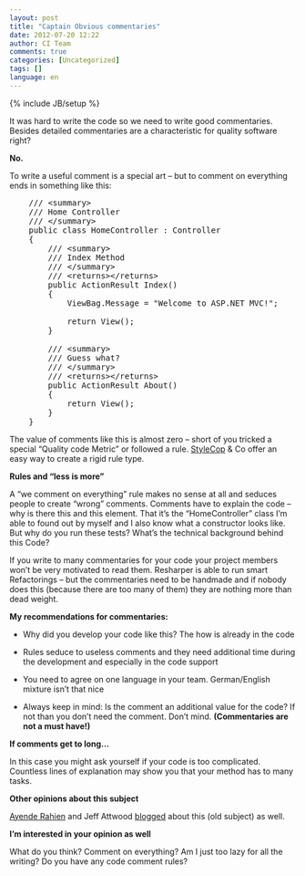 ```yaml
---
layout: post
title: "Captain Obvious commentaries"
date: 2012-07-20 12:22
author: CI Team
comments: true
categories: [Uncategorized]
tags: []
language: en
---
```

{% include JB/setup %}
&nbsp;

It was hard to write the code so we need to write good commentaries. Besides detailed commentaries are a characteristic for quality software right?

<strong>No.</strong>

To write a useful comment is a special art – but to comment on everything ends in something like this:

<pre class="c#">
    /// &lt;summary&gt;
    /// Home Controller
    /// &lt;/summary&gt;
    public class HomeController : Controller
    {
        /// &lt;summary&gt;
        /// Index Method
        /// &lt;/summary&gt;
        /// &lt;returns&gt;&lt;/returns&gt;
        public ActionResult Index()
        {
            ViewBag.Message = "Welcome to ASP.NET MVC!";

            return View();
        }

        /// &lt;summary&gt;
        /// Guess what?
        /// &lt;/summary&gt;
        /// &lt;returns&gt;&lt;/returns&gt;
        public ActionResult About()
        {
            return View();
        }
    }
</pre>

The value of comments like this is almost zero – short of you tricked a special “Quality code Metric” or followed a rule. <a href="{{BASE_PATH}}/2010/11/18/howto-stylecop-settings-auf-mehrere-projekte-anwenden/">StyleCop</a> &amp; Co offer an easy way to create a rigid rule type.

<strong>Rules and “less is more”</strong>

A “we comment on everything” rule makes no sense at all and seduces people to create “wrong” comments. Comments have to explain the code – why is there this and this element. That it’s the “HomeController” class I’m able to found out by myself and I also know what a constructor looks like. But why do you run these tests? What’s the technical background behind this Code?

If you write to many commentaries for your code your project members won’t be very motivated to read them. Resharper is able to run smart Refactorings – but the commentaries need to be handmade and if nobody does this (because there are too many of them) they are nothing more than dead weight.

<strong>My recommendations for commentaries:</strong>

- Why did you develop your code like this? The how is already in the code

- Rules seduce to useless comments and they need additional time during the development and especially in the code support

- You need to agree on one language in your team. German/English mixture isn’t that nice

- Always keep in mind: Is the comment an additional value for the code? If not than you don’t need the comment. Don’t mind. <strong>(Commentaries are not a must have!)</strong>

<strong>If comments get to long…</strong>

In this case you might ask yourself if your code is too complicated. Countless lines of explanation may show you that your method has to many tasks.

<strong>Other opinions about this subject</strong>

<a href="http://ayende.com/blog/1948/on-code-comments">Ayende Rahien</a> and Jeff Attwood <a href="http://www.codinghorror.com/blog/2008/07/coding-without-comments.html">blogged</a> about this (old subject) as well.

<strong>I’m interested in your opinion as well</strong>

<strong> </strong>

What do you think? Comment on everything? Am I just too lazy for all the writing? Do you have any code comment rules?
